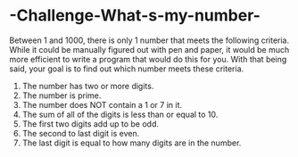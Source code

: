 # -Challenge-What-s-my-number-

Between 1 and 1000, there is only 1 number that meets the following criteria. 
While it could be manually figured out with pen and paper, it would be much more efficient to write a program that would do this for you. With that being said, your goal is to find out which number meets these criteria. 

1) The number has two or more digits. 
2) The number is prime. 
3) The number does NOT contain a 1 or 7 in it. 
4) The sum of all of the digits is less than or equal to 10. 
5) The first two digits add up to be odd. 
6) The second to last digit is even. 
7) The last digit is equal to how many digits are in the number. 
